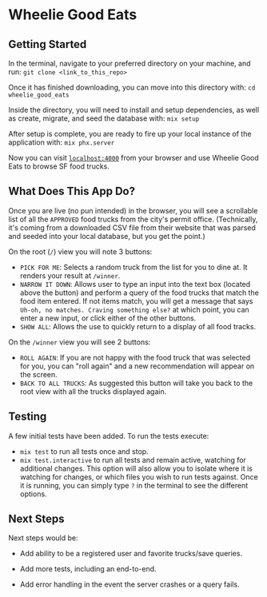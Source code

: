 # **Wheelie Good Eats**

## **Getting Started**

In the terminal, navigate to your preferred directory on your machine, and run: `git clone <link_to_this_repo>`

Once it has finished downloading, you can move into this directory with: `cd wheelie_good_eats`

Inside the directory, you will need to install and setup dependencies, as well as create, migrate, and seed the database with: `mix setup`

After setup is complete, you are ready to fire up your local instance of the application with: `mix phx.server`

Now you can visit [`localhost:4000`](http://localhost:4000) from your browser and use Wheelie Good Eats to browse SF food trucks.

## **What Does This App Do?**

Once you are live (no pun intended) in the browser, you will see a scrollable list of all the `APPROVED` food trucks from the city's permit office. (Technically, it's coming from a downloaded CSV file from their website that was parsed and seeded into your local database, but you get the point.)

On the root (`/`) view you will note 3 buttons:

- `PICK FOR ME`: Selects a random truck from the list for you to dine at. It renders your result at `/winner`.
- `NARROW IT DOWN`: Allows user to type an input into the text box (located above the button) and perform a query of the food trucks that match the food item entered. If not items match, you will get a message that says `Uh-oh, no matches. Craving something else?` at which point, you can enter a new input, or click either of the other buttons.
- `SHOW ALL`: Allows the use to quickly return to a display of all food tracks.

On the `/winner` view you will see 2 buttons:

- `ROLL AGAIN`: If you are not happy with the food truck that was selected for you, you can "roll again" and a new recommendation will appear on the screen.
- `BACK TO ALL TRUCKS`: As suggested this button will take you back to the root view with all the trucks displayed again.

## **Testing**

A few initial tests have been added. To run the tests execute:

- `mix test` to run all tests once and stop.
- `mix test.interactive` to run all tests and remain active, watching for additional changes. This option will also allow you to isolate where it is watching for changes, or which files you wish to run tests against. Once it is running, you can simply type `?` in the terminal to see the different options.

## **Next Steps**

Next steps would be:

- Add ability to be a registered user and favorite trucks/save queries.

- Add more tests, including an end-to-end.

- Add error handling in the event the server crashes or a query fails.
